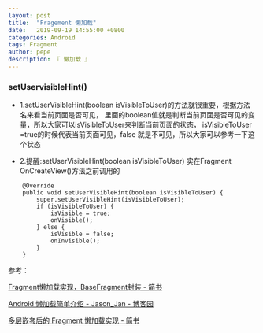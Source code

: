 ```yaml
---
layout: post
title:  "Fragement 懒加载"
date:   2019-09-19 14:55:00 +0800
categories: Android
tags: Fragment
author: pepe
description: 『 懒加载 』
---
```


### **setUservisibleHint()**

* 1.setUserVisibleHint(boolean isVisibleToUser)的方法就很重要，根据方法名来看当前页面是否可见，
	里面的boolean值就是判断当前页面是否可见的变量，所以大家可以isVisibleToUser来判断当前页面的状态，
	isVisibleToUser =true的时候代表当前页面可见，false 就是不可见，所以大家可以参考一下这个状态

* 2.提醒:setUserVisibleHint(boolean isVisibleToUser) 实在Fragment OnCreateView()方法之前调用的

```
    @Override
    public void setUserVisibleHint(boolean isVisibleToUser) {
        super.setUserVisibleHint(isVisibleToUser);
        if (isVisibleToUser) {
            isVisible = true;
            onVisible();
        } else {
            isVisible = false;
            onInvisible();
        }
    }
```


参考：

[Fragment懒加载实现，BaseFragment封装 - 简书](https://www.jianshu.com/p/4eb74c9d5766)

[Android 懒加载简单介绍 - Jason_Jan - 博客园](https://www.cnblogs.com/Jason-Jan/p/8018500.html)

[多层嵌套后的 Fragment 懒加载实现 - 简书](https://www.jianshu.com/p/ef488fd3ea97)

